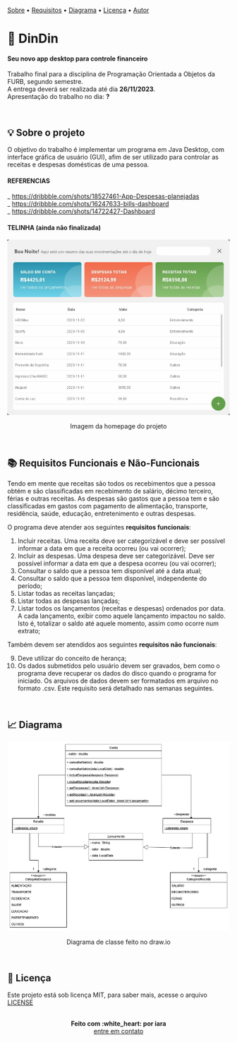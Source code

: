 <br/>
 <a href="#sobre">Sobre</a>  • 
 <a href="#requisitos">Requisitos</a>  •  
 <a href="#diagrama">Diagrama</a>  • 
 <a href="#licenc-a">Licença</a>  •  
 <a href="#autor">Autor</a>
 
 # 💸 DinDin
#### Seu novo app desktop para controle financeiro



Trabalho final para a disciplina de Programação Orientada a Objetos da FURB, segundo semestre.<br/>
A entrega deverá ser realizada até dia <b>26/11/2023</b>.<br/>
Apresentação do trabalho no dia: <b>?</b><br/>

<br/>
<a name="sobre"/>

## :bulb: Sobre o projeto

O objetivo do trabalho é implementar um programa em Java Desktop, com interface gráfica de usuário (GUI), afim de ser utilizado para controlar as receitas e despesas domésticas de uma pessoa.

#### REFERENCIAS

_ https://dribbble.com/shots/18527461-App-Despesas-planejadas </br>
_ https://dribbble.com/shots/16247633-bills-dashboard </br>
_ https://dribbble.com/shots/14722427-Dashboard </br>

#### TELINHA (ainda não finalizada)

<div align="center">
  <img src="./.github/homepage.jpeg" alt="Imagem da homepage do projeto" width="650" >
  <p>Imagem da homepage do projeto</p>
</div>

<br/>
<a name="requisitos"/>

## :books: Requisitos Funcionais e Não-Funcionais

Tendo em mente que receitas são todos os recebimentos que a pessoa obtém e são classificadas em recebimento de salário, décimo
terceiro, férias e outras receitas. As despesas são gastos que a pessoa tem e são classificadas em gastos com pagamento
de alimentação, transporte, residência, saúde, educação, entretenimento e outras despesas.

O programa deve atender aos seguintes <b>requisitos funcionais</b>:
1) Incluir receitas. Uma receita deve ser categorizável e deve ser possível informar a data em que a receita ocorreu (ou
vai ocorrer);
2) Incluir as despesas. Uma despesa deve ser categorizável. Deve ser possível informar a data em que a despesa ocorreu
(ou vai ocorrer);
3) Consultar o saldo que a pessoa tem disponível até a data atual;
4) Consultar o saldo que a pessoa tem disponível, independente do período;
5) Listar todas as receitas lançadas;
6) Listar todas as despesas lançadas;
7) Listar todos os lançamentos (receitas e despesas) ordenados por data. A cada lançamento, exibir como aquele
lançamento impactou no saldo. Isto é, totalizar o saldo até aquele momento, assim como ocorre num extrato;

Também devem ser atendidos aos seguintes <b>requisitos não funcionais</b>:

9) Deve utilizar do conceito de herança;
10) Os dados submetidos pelo usuário devem ser gravados, bem como o programa deve recuperar os dados do disco
quando o programa for iniciado. Os arquivos de dados devem ser formatados em arquivo no formato .csv. Este
requisito será detalhado nas semanas seguintes.


<br/>
<a name="diagrama"/>

## :chart_with_upwards_trend: Diagrama

<div align="center">
  <img src="./.github/diagramaDinDin.drawio.png" alt="Imagem do diagrama" width="650" >
  <p>Diagrama de classe feito no draw.io</p>
</div>

<br/>
<a name="licenc-a"/>

## :notebook_with_decorative_cover: Licença

Este projeto está sob licença MIT, para saber mais, acesse o arquivo [LICENSE](./LICENSE)


<br/>
<a name="autor"/>

<div align='center'>
  <strong>Feito com :white_heart: por iara</strong>
  <br/>
  <a href="https://www.linkedin.com/in/iara/">entre em contato</a>
</div>
